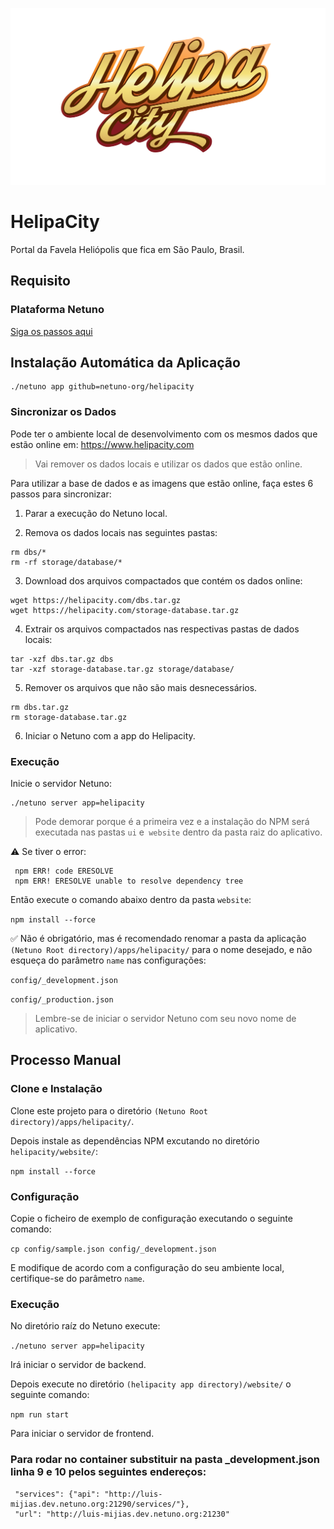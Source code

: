 ![Logo](https://raw.githubusercontent.com/netuno-org/helipacity/main/docs/logo.svg)

# HelipaCity

Portal da Favela Heliópolis que fica em São Paulo, Brasil.

## Requisito

### Plataforma Netuno

[Siga os passos aqui](https://doc.netuno.org/docs/pt-PT/installation/)

## Instalação Automática da Aplicação

```
./netuno app github=netuno-org/helipacity
```

### Sincronizar os Dados

Pode ter o ambiente local de desenvolvimento com os mesmos dados que estão online em: https://www.helipacity.com

> Vai remover os dados locais e utilizar os dados que estão online.

Para utilizar a base de dados e as imagens que estão online, faça estes 6 passos para sincronizar:

1. Parar a execução do Netuno local.

2. Remova os dados locais nas seguintes pastas:
```
rm dbs/*
rm -rf storage/database/*
```

3. Download dos arquivos compactados que contém os dados online:
```
wget https://helipacity.com/dbs.tar.gz
wget https://helipacity.com/storage-database.tar.gz
```

4. Extrair os arquivos compactados nas respectivas pastas de dados locais:
```
tar -xzf dbs.tar.gz dbs
tar -xzf storage-database.tar.gz storage/database/
```

5. Remover os arquivos que não são mais desnecessários.
```
rm dbs.tar.gz
rm storage-database.tar.gz
```

6. Iniciar o Netuno com a app do Helipacity.

### Execução

Inicie o servidor Netuno:

```
./netuno server app=helipacity
```

> Pode demorar porque é a primeira vez e a instalação do NPM será executada nas pastas `ui` e` website` dentro da pasta raiz do aplicativo.

:warning: Se tiver o error:
 
```
 npm ERR! code ERESOLVE
 npm ERR! ERESOLVE unable to resolve dependency tree
```

Então execute o comando abaixo dentro da pasta `website`:

`npm install --force`

:white_check_mark: Não é obrigatório, mas é recomendado renomar a pasta da aplicação `(Netuno Root directory)/apps/helipacity/` para o nome desejado, e não esqueça do parâmetro `name` nas configurações:

`config/_development.json`

`config/_production.json`

> Lembre-se de iniciar o servidor Netuno com seu novo nome de aplicativo.

## Processo Manual

### Clone e Instalação

Clone este projeto para o diretório `(Netuno Root directory)/apps/helipacity/`.

Depois instale as dependências NPM excutando no diretório `helipacity/website/`:

`npm install --force` 

### Configuração

Copie o ficheiro de exemplo de configuração executando o seguinte comando:

`cp config/sample.json config/_development.json`

E modifique de acordo com a configuração do seu ambiente local, certifique-se do parâmetro `name`.

### Execução

No diretório raíz do Netuno execute:

`./netuno server app=helipacity`

Irá iniciar o servidor de backend.

Depois execute no diretório `(helipacity app directory)/website/` o seguinte comando:

`npm run start`

Para iniciar o servidor de frontend.


### Para rodar no container substituir na pasta _development.json linha 9 e 10 pelos seguintes endereços:

     "services": {"api": "http://luis-mijias.dev.netuno.org:21290/services/"},
     "url": "http://luis-mijias.dev.netuno.org:21230"
     
